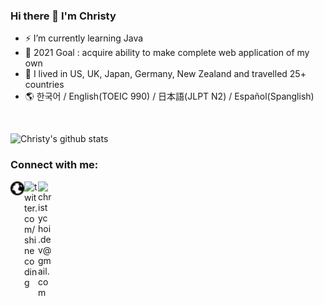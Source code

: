 ### Hi there 👋 I'm Christy

- ⚡ I’m currently learning Java
- 🎯 2021 Goal : acquire ability to make complete web application of my own
- 🚀 I lived in US, UK, Japan, Germany, New Zealand and travelled 25+ countries
- 🌎 한국어 / English(TOEIC 990) / 日本語(JLPT N2) / Español(Spanglish)


<br/>

![Christy's github stats](https://github-readme-stats.vercel.app/api?username=shinecoding&theme=material-palenight&show_icons=true)



### Connect with me:
[<img align="left" alt="shinecoding.github.io" width="22px" src="https://raw.githubusercontent.com/iconic/open-iconic/master/svg/globe.svg" />](https://shinecoding.github.io/)
[<img align="left" alt="twitter.com/shinecoding" width="22px" src="https://cdn.jsdelivr.net/npm/simple-icons@v3/icons/twitter.svg" />](https://twitter.com/shinecoding)
[<img align="left" alt="christychoi.dev@gmail.com" width="22px" src="https://cdn.jsdelivr.net/npm/simple-icons@v3/icons/gmail.svg" />](mailto:christychoi.dev@gmail.com)
